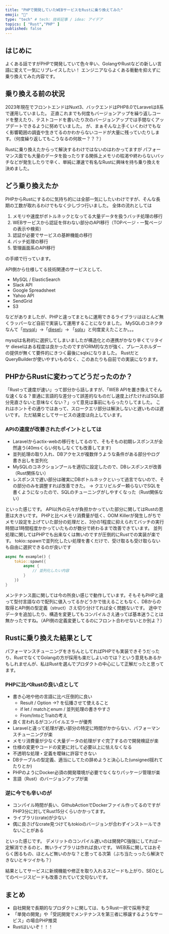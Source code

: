 ```yaml
---
title: "PHPで開発していたWEBサービスをRustに乗り換えてみた"
emoji: "🦀"
type: "tech" # tech: 技術記事 / idea: アイデア
topics: [ "Rust","PHP" ]
published: false
---
```




## はじめに
よくある話ですがPHPで開発していて色々辛い、GolangやRustなどの新しい言語に変えて一気にリプレイスしたい！
エンジニアならよくある衝動を抑えずに乗り換えてみた内容です。

## 乗り換える前の状況
2023年現在でフロントエンドはNuxt3、バックエンドはPHP8.0でLaravelは8系で運用していました。
正直これまでも何度もバージョンアップを繰り返しコードを整えたり、テストコードを書いたり次のバージョンアップでは手間なくアップデートできるように努めていました。
が、まぁそんな上手くいくわけでもなく影響範囲の調査や生きてるのかわからないコードが大量に残っていたりします。（何度繰り返してもこうなるの何故ー？？？）


Rustに乗り換えたからって解決するわけではないのはわかってますが
パフォーマンス面でも大量のデータを扱ったりする関係上メモリの枯渇や終わらないバッチなどが発生したりで辛く、単純に瀑速で有名なRustに興味を持ち乗り換えを決めました。

## どう乗り換えたか
PHPからRustにするのに気持ち的には全部一気にしたいわけですが、そんな長期の工数が取れるわけでもなく少しづつ行いました。
全体の流れとしては
1. メモリや速度がボトルネックとなってる大量データを扱うバッチ処理の移行
2. WEBサービスから認証を伴わない部分のAPI移行（TOPページ・一覧ページの表示や検索）
3. 認証が必要でサービスの基幹機能の移行
4. バッチ処理の移行
5. 管理画面系のAPI移行

の手順で行っています。



API側から仕様してる技術関連のサービスとして、
* MySQL / ElasticSearch 
* Slack API
* Google Spreadsheet
* Yahoo API
* SendGrid
* S3

などがありましたが、PHPと違ってまともに運用できるライブラリはほとんど無くラッパーなど自前で実装して運用することになりました。
MySQLのコネクタなんて「[mysql](https://docs.rs/mysql/latest/mysql/)」→「[diesel](https://docs.rs/diesel/latest/diesel/)」→ 「[sqlx](https://docs.rs/sqlx/latest/sqlx/)」と何度変えたことか。。。

mysqlは名称的に選択してしまいましたが構造化との連携がかなり辛くてリタイヤ
dieselはある程度は良かったのですがORM的な方が強く、プレースホルダーの提供が無くて要件的にきつく最後にsqlxになりました。
RustだとQueryBuilderが使いやすいものなく、このあたりも自前での実装になります。



## PHPからRustに変わってどうだったのか？
「Rustって速度が速い」って部分から話しますが、「WEB APIを置き換えてそんな速くなる？普通に言語的な差分って誤差的なものだし速度上げたければSQL部分見直さないと意味なくない？」って意見は事前にもらったりしてました。
これはホントその通りではあって、スロークエリ部分は解決しないと遅いものは遅いです。
ただ結果としてサービスの速度は向上しています。

### APIの速度が改善されたポイントとしては
* Laravelからactix-webの移行をしてるので、そもそもの初期レスポンスが全然違う(40msくらい何もしなくても改善してます)
* 並列処理の取り入れ、DBアクセスが複数伴うような条件がある部分やログ書き出しを並列化
* MySQLのコネクションプールを適切に設定したので、DBレスポンスが改善（Rust関係ない）
* レスポンスで遅い部分は確実にDBボトルネックといって過言でないので、その部分のみを調整すれば改善できた。
  → クエリビルダー頼らないでSQLを書くようになったので、SQLのチューニングがしやすくなった（Rust関係ない）

といった感じです。
API以外の元々が負担かかっていた部分に関してはRustの恩恵は大きいです。
PHPと比べメモリ消費量が低く、OOM Killerが発生しがちでメモリ設定を上げていた部分の処理だと、3分の1程度に抑えられてバッチの実行時間は1時間程度かかっていたものが数分で終わるまで改善できています。
並列処理に関してはPHPでも出来なくは無いのですが圧倒的にRustでの実装が楽です。
tokio::spawnで並列化したい処理を書くだけで、受け取るも受け取らないも自由に選択できるのが良いです
```rust
async fn example() {
    tokio::spawn({
        async {
            // 並列化したい内容
        }
    })
}

```


 メンテナンス面に関しては今の所良い感じで動作しています。そもそもPHPと違って型付言語なので配列に値入ってるかどうかで怯えることもなく、DBからの取得とAPI側の型定義（struct）さえ切り分けてれば全く問題ないです。
 途中でデータを追加したり、構造を変更してもコンパイルさえ通ってば基本迷うことは無かったですね。（API側の定義変更してるのにフロント合わせないとか別よ？）
 

## Rustに乗り換えた結果として

パフォーマンスチューニングをきちんとしてればPHPでも実装できそうだったり、RustでなくてGolangの方が採用も楽だしよいのでは？という意見もあるかもしれませんが、私はRustを選んでプロダクトの中心にして正解だったと思ってます。


### PHPに比べRustの良い点として
* 書き心地や他の言語に比べ圧倒的に良い
  * Result / Option →? を伝播させて使えること
  * if let / matchとenum / 並列処理の書きやすさ
  * From/IntoとTraitの考え
* 良く言われるがコンパイルエラーが優秀
* Laravelと違って処理が遅い部分の特定に時間がかからない、パフォーマンスチューニングが楽
* メモリ消費量が少なく大量データの処理がすぐ完了するので開発検証が楽
* 仕様の変更やコードの変更に対して必要以上に怯えなくなる
* 不透明な処理・定義を曖昧に許容できない
* DBテーブルの型定義、適当にしてたの辞めようと決心した(unsigned揺れてたりとか)
* PHPのようにDocker必須の開発環境が必要でなくなりパッケージ管理が楽
* 言語（Rust）のバージョンアップが楽

### 逆に今でも辛いのが
* コンパイル時間が長い、GithubActionでDockerファイル作ってるのですがPHP3分に対してRust15分くらいかかってます。
* ライブラリ(crate)が少ない
* 偶に良さげなcrate見つけてもtokioのバージョンが合わずインストールできないことがある

といった感じです。
デメリットのコンパイル遅いのは開発PC強強にしてれば一定解消できるのと、無いライブラリは作れば良いです。
WEB系に関してはおそらく困るもの、ほとんど無いのかな？と思ってる次第（ぶち当たっったら解決できないとキツイかも？）



結果としてサービスに新規機能や修正を取り入れるスピードも上がり、SEOとしてのページスピードも改善されていて文句ないです。



## まとめ
* 自社開発で長期的なプロダクトに関しては、もうRust一択で採用予定
* 「単発の開発」や「受託開発でメンテナンスを第三者に移譲するようなサービス」の場合PHP推奨
* Rustはいいぞ！！！